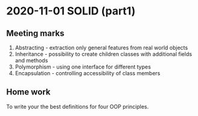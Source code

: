 # 2020-11-01 SOLID (part1)
## Meeting marks
1. Abstracting - extraction only general features from real world objects 
2. Inheritance - possibility to create children classes with additional fields and methods 
3. Polymorphism - using one interface for different types
4. Encapsulation - controlling accessibility of class members

## Home work
To write your the best definitions for four OOP principles.
